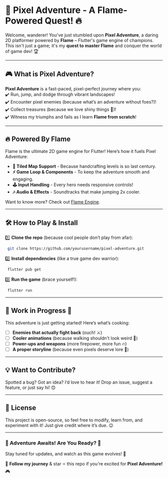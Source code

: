 # 🌟 Pixel Adventure - A Flame-Powered Quest! 🔥

Welcome, wanderer! You've just stumbled upon **Pixel Adventure**, a daring 2D platformer powered by **Flame** – Flutter's game engine of champions. This isn't just a game; it's my **quest to master Flame** and conquer the world of game dev! 🏆

---

## 🎮 What is Pixel Adventure?
**Pixel Adventure** is a fast-paced, pixel-perfect journey where you:  
✔️ Run, jump, and dodge through vibrant landscapes!  
✔️ Encounter pixel enemies (because what’s an adventure without foes?)!  
✔️ Collect treasures (because we love shiny things 💎)!  
✔️ Witness my triumphs and fails as I learn **Flame from scratch**!

---

## 🔥 Powered By Flame
Flame is the ultimate 2D game engine for Flutter! Here’s how it fuels Pixel Adventure:  
- **📜 Tiled Map Support** - Because handcrafting levels is so last century.
- **⚡ Game Loop & Components** - To keep the adventure smooth and engaging.
- **🕹️ Input Handling** - Every hero needs responsive controls!
- **🎶 Audio & Effects** - Soundtracks that make jumping 2x cooler.

Want to know more? Check out [Flame Engine](https://flame-engine.org/).

---

## 🛠️ How to Play & Install
1️⃣ **Clone the repo** (because cool people don’t play from afar):  
```bash
 git clone https://github.com/yourusername/pixel-adventure.git
```

2️⃣ **Install dependencies** (like a true game dev warrior):  
```bash
 flutter pub get
```

3️⃣ **Run the game** (brace yourself!):  
```bash
 flutter run
```

---

## 🚧 Work in Progress 🚀
This adventure is just getting started! Here’s what’s cooking:  
- [ ] **Enemies that actually fight back** (ouch! ⚔️)
- [ ] **Cooler animations** (because walking shouldn't look weird 🤖)
- [ ] **Power-ups and weapons** (more firepower, more fun 🔥)
- [ ] **A proper storyline** (because even pixels deserve lore 📜)

---

## 💡 Want to Contribute?
Spotted a bug? Got an idea? I’d love to hear it! Drop an issue, suggest a feature, or just say hi! 😊

---

## 📜 License
This project is open-source, so feel free to modify, learn from, and experiment with it! Just give credit where it’s due. 😉

---

### 🌟 Adventure Awaits! Are You Ready? 🚀
Stay tuned for updates, and watch as this game evolves! 🌱

📌 **Follow my journey** & star ⭐ this repo if you're excited for **Pixel Adventure!** 🎮
